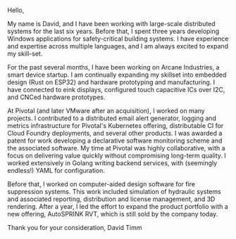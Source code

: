 Hello,

My name is David, and I have been working with large-scale distributed systems for the last six years. Before that, I spent three years developing Windows applications for safety-critical building systems. I have experience and expertise across multiple languages, and I am always excited to expand my skill-set.

For the past several months, I have been working on Arcane Industries, a smart device startup. I am continually expanding my skillset into embedded design (Rust on ESP32) and hardware prototyping and manufacturing. I have connected to eink displays, configured touch capacitive ICs over I2C, and CNCed hardware prototypes.

At Pivotal (and later VMware after an acquisition), I worked on many projects. I contributed to a distributed email alert generator, logging and metrics infrastructure for Pivotal's Kubernetes offering, distributable CI for Cloud Foundry deployments, and several other products. I was awarded a patent for work developing a declarative software monitoring scheme and the associated software. My time at Pivotal was highly collaborative, with a focus on delivering value quickly without compromising long-term quality. I worked extensively in Golang writing backend services, with (seemingly endless!) YAML for configuration.

Before that, I worked on computer-aided design software for fire suppression systems. This work included simulation of hydraulic systems and associated reporting, distribution and license management, and 3D rendering. After a year, I led the effort to expand the product portfolio with a new offering, AutoSPRINK RVT, which is still sold by the company today.

Thank you for your consideration,
David Timm